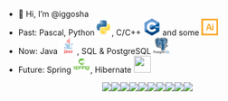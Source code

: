- 👋 Hi, I’m @iggosha
- Past: Pascal, Python<img src="https://github.com/devicons/devicon/blob/master/icons/python/python-original.svg" width="30" height="30"/>, C/C++ <img src="https://github.com/devicons/devicon/blob/master/icons/cplusplus/cplusplus-original.svg" width="30" height="30"/> and some <img src="https://github.com/devicons/devicon/blob/master/icons/illustrator/illustrator-line.svg" width="30" height="30"/>&nbsp;
- Now: Java  <img src="https://github.com/devicons/devicon/blob/master/icons/java/java-original-wordmark.svg" width="30" height="30"/>, SQL & PostgreSQL   <img src="https://github.com/devicons/devicon/blob/master/icons/postgresql/postgresql-original-wordmark.svg" width="30" height="30"/>
- Future: Spring <img src="https://github.com/devicons/devicon/blob/master/icons/spring/spring-original-wordmark.svg" width="30" height="30"/>, Hibernate <img src="https://github.com/simple-icons/simple-icons/blob/develop/icons/hibernate.svg" width="30" height="30"/>

<div id="header" align="center">
<img src="https://media.giphy.com/media/128Ygie2wLdH5m/giphy.gif" width="10%"/><img src="https://media.giphy.com/media/128Ygie2wLdH5m/giphy.gif" width="10%"/><img src="https://media.giphy.com/media/128Ygie2wLdH5m/giphy.gif" width="10%"/><img src="https://media.giphy.com/media/128Ygie2wLdH5m/giphy.gif" width="10%"/><img src="https://media.giphy.com/media/128Ygie2wLdH5m/giphy.gif" width="10%"/><img src="https://media.giphy.com/media/128Ygie2wLdH5m/giphy.gif" width="10%"/><img src="https://media.giphy.com/media/128Ygie2wLdH5m/giphy.gif" width="10%"/><img src="https://media.giphy.com/media/128Ygie2wLdH5m/giphy.gif" width="10%"/><img src="https://media.giphy.com/media/128Ygie2wLdH5m/giphy.gif" width="10%"/><img src="https://media.giphy.com/media/128Ygie2wLdH5m/giphy.gif" width="10%"/>
</div>
